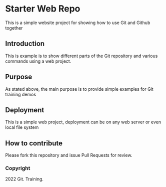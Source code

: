 # Starter Web Repo

This is a simple website project for showing how to use Git and Github together

## Introduction 
This is example is to show different parts of the Git repository and various commands using a web project.

## Purpose

As stated above, the main purpose is to provide simple examples for Git training demos

## Deployment
This is a simple web project, deployment can be on any web server or even local file system


## How to contribute

Please fork this repository and issue Pull Requests for review.

### Copyright

2022 Git. Training.
